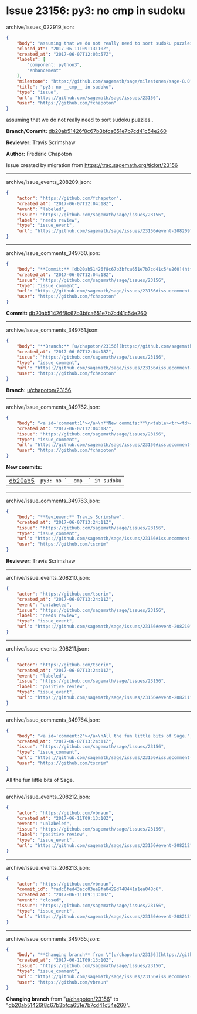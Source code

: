 # Issue 23156: py3: no __cmp__ in sudoku

archive/issues_022919.json:
```json
{
    "body": "assuming that we do not really need to sort sudoku puzzles..\n\n**Branch/Commit:** [db20ab51426f8c67b3bfca651e7b7cd41c54e260](https://github.com/sagemath/sagetrac-mirror/commit/db20ab51426f8c67b3bfca651e7b7cd41c54e260)\n\n**Reviewer:** Travis Scrimshaw\n\n**Author:** Fr\u00e9d\u00e9ric Chapoton\n\nIssue created by migration from https://trac.sagemath.org/ticket/23156\n\n",
    "closed_at": "2017-06-11T09:13:10Z",
    "created_at": "2017-06-07T12:03:57Z",
    "labels": [
        "component: python3",
        "enhancement"
    ],
    "milestone": "https://github.com/sagemath/sage/milestones/sage-8.0",
    "title": "py3: no __cmp__ in sudoku",
    "type": "issue",
    "url": "https://github.com/sagemath/sage/issues/23156",
    "user": "https://github.com/fchapoton"
}
```
assuming that we do not really need to sort sudoku puzzles..

**Branch/Commit:** [db20ab51426f8c67b3bfca651e7b7cd41c54e260](https://github.com/sagemath/sagetrac-mirror/commit/db20ab51426f8c67b3bfca651e7b7cd41c54e260)

**Reviewer:** Travis Scrimshaw

**Author:** Frédéric Chapoton

Issue created by migration from https://trac.sagemath.org/ticket/23156





---

archive/issue_events_208209.json:
```json
{
    "actor": "https://github.com/fchapoton",
    "created_at": "2017-06-07T12:04:18Z",
    "event": "labeled",
    "issue": "https://github.com/sagemath/sage/issues/23156",
    "label": "needs review",
    "type": "issue_event",
    "url": "https://github.com/sagemath/sage/issues/23156#event-208209"
}
```



---

archive/issue_comments_349760.json:
```json
{
    "body": "**Commit:** [db20ab51426f8c67b3bfca651e7b7cd41c54e260](https://github.com/sagemath/sagetrac-mirror/commit/db20ab51426f8c67b3bfca651e7b7cd41c54e260)",
    "created_at": "2017-06-07T12:04:18Z",
    "issue": "https://github.com/sagemath/sage/issues/23156",
    "type": "issue_comment",
    "url": "https://github.com/sagemath/sage/issues/23156#issuecomment-349760",
    "user": "https://github.com/fchapoton"
}
```

**Commit:** [db20ab51426f8c67b3bfca651e7b7cd41c54e260](https://github.com/sagemath/sagetrac-mirror/commit/db20ab51426f8c67b3bfca651e7b7cd41c54e260)



---

archive/issue_comments_349761.json:
```json
{
    "body": "**Branch:** [u/chapoton/23156](https://github.com/sagemath/sagetrac-mirror/tree/u/chapoton/23156)",
    "created_at": "2017-06-07T12:04:18Z",
    "issue": "https://github.com/sagemath/sage/issues/23156",
    "type": "issue_comment",
    "url": "https://github.com/sagemath/sage/issues/23156#issuecomment-349761",
    "user": "https://github.com/fchapoton"
}
```

**Branch:** [u/chapoton/23156](https://github.com/sagemath/sagetrac-mirror/tree/u/chapoton/23156)



---

archive/issue_comments_349762.json:
```json
{
    "body": "<a id='comment:1'></a>\n**New commits:**\n<table><tr><td><a href=\"https://github.com/sagemath/sagetrac-mirror/commit/db20ab51426f8c67b3bfca651e7b7cd41c54e260\">db20ab5</a></td><td><code>py3: no `__cmp__` in sudoku</code></td></tr></table>\n",
    "created_at": "2017-06-07T12:04:18Z",
    "issue": "https://github.com/sagemath/sage/issues/23156",
    "type": "issue_comment",
    "url": "https://github.com/sagemath/sage/issues/23156#issuecomment-349762",
    "user": "https://github.com/fchapoton"
}
```

<a id='comment:1'></a>
**New commits:**
<table><tr><td><a href="https://github.com/sagemath/sagetrac-mirror/commit/db20ab51426f8c67b3bfca651e7b7cd41c54e260">db20ab5</a></td><td><code>py3: no `__cmp__` in sudoku</code></td></tr></table>




---

archive/issue_comments_349763.json:
```json
{
    "body": "**Reviewer:** Travis Scrimshaw",
    "created_at": "2017-06-07T13:24:11Z",
    "issue": "https://github.com/sagemath/sage/issues/23156",
    "type": "issue_comment",
    "url": "https://github.com/sagemath/sage/issues/23156#issuecomment-349763",
    "user": "https://github.com/tscrim"
}
```

**Reviewer:** Travis Scrimshaw



---

archive/issue_events_208210.json:
```json
{
    "actor": "https://github.com/tscrim",
    "created_at": "2017-06-07T13:24:11Z",
    "event": "unlabeled",
    "issue": "https://github.com/sagemath/sage/issues/23156",
    "label": "needs review",
    "type": "issue_event",
    "url": "https://github.com/sagemath/sage/issues/23156#event-208210"
}
```



---

archive/issue_events_208211.json:
```json
{
    "actor": "https://github.com/tscrim",
    "created_at": "2017-06-07T13:24:11Z",
    "event": "labeled",
    "issue": "https://github.com/sagemath/sage/issues/23156",
    "label": "positive review",
    "type": "issue_event",
    "url": "https://github.com/sagemath/sage/issues/23156#event-208211"
}
```



---

archive/issue_comments_349764.json:
```json
{
    "body": "<a id='comment:2'></a>\nAll the fun little bits of Sage.",
    "created_at": "2017-06-07T13:24:11Z",
    "issue": "https://github.com/sagemath/sage/issues/23156",
    "type": "issue_comment",
    "url": "https://github.com/sagemath/sage/issues/23156#issuecomment-349764",
    "user": "https://github.com/tscrim"
}
```

<a id='comment:2'></a>
All the fun little bits of Sage.



---

archive/issue_events_208212.json:
```json
{
    "actor": "https://github.com/vbraun",
    "created_at": "2017-06-11T09:13:10Z",
    "event": "unlabeled",
    "issue": "https://github.com/sagemath/sage/issues/23156",
    "label": "positive review",
    "type": "issue_event",
    "url": "https://github.com/sagemath/sage/issues/23156#event-208212"
}
```



---

archive/issue_events_208213.json:
```json
{
    "actor": "https://github.com/vbraun",
    "commit_id": "fadc6fed43acc03ee9fa0429d748441a1ea048c6",
    "created_at": "2017-06-11T09:13:10Z",
    "event": "closed",
    "issue": "https://github.com/sagemath/sage/issues/23156",
    "type": "issue_event",
    "url": "https://github.com/sagemath/sage/issues/23156#event-208213"
}
```



---

archive/issue_comments_349765.json:
```json
{
    "body": "**Changing branch** from \"[u/chapoton/23156](https://github.com/sagemath/sagetrac-mirror/tree/u/chapoton/23156)\" to \"[db20ab51426f8c67b3bfca651e7b7cd41c54e260](https://github.com/sagemath/sagetrac-mirror/commit/db20ab51426f8c67b3bfca651e7b7cd41c54e260)\".",
    "created_at": "2017-06-11T09:13:10Z",
    "issue": "https://github.com/sagemath/sage/issues/23156",
    "type": "issue_comment",
    "url": "https://github.com/sagemath/sage/issues/23156#issuecomment-349765",
    "user": "https://github.com/vbraun"
}
```

**Changing branch** from "[u/chapoton/23156](https://github.com/sagemath/sagetrac-mirror/tree/u/chapoton/23156)" to "[db20ab51426f8c67b3bfca651e7b7cd41c54e260](https://github.com/sagemath/sagetrac-mirror/commit/db20ab51426f8c67b3bfca651e7b7cd41c54e260)".
